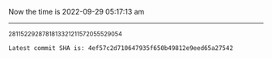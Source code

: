Now the time is 2022-09-29 05:17:13 am

---

<small>2811522928781813321211572055529054</small>

```txt
Latest commit SHA is: 4ef57c2d710647935f650b49812e9eed65a27542
```
